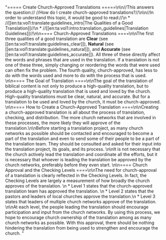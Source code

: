 "===== Create Church-Approved Translations =====\n\n//This answers the question:// //How do I create church-approved translations?//\n\n//In order to understand this topic, it would be good to read://\n  * //[[en:ta:vol1:translate:guidelines_intro|The Qualities of a Good Translation]]//\n  * //[[en:ta:vol1:intro:translation_guidelines|Translation Guidelines]]//\n\n==== Church-Approved Translations ====\n\nThe first three qualities of a good translation are **Clear** (see [[en:ta:vol1:translate:guidelines_clear]]), **Natural** (see [[en:ta:vol1:translate:guidelines_natural]]), and **Accurate** (see [[en:ta:vol1:translate:guidelines_accurate]]). All three of these directly affect the words and phrases that are used in the translation. If a translation is not one of these three, simply changing or reordering the words that were used can often fix the problem. The fourth quality, church-approved, has less to do with the words used and more to do with the process that is used. \n\n==== The Goal of Translation ====\n\nThe goal of the translation of biblical content is not only to produce a high-quality translation, but to produce a high-quality translation that is used and loved by the church. High-quality translations must be clear, natural, and accurate. But for a translation to be used and loved by the church, it must be church-approved. \n\n==== How to Create a Church-Approved Translation ====\n\nCreating a church-approved translation is all about the process of translation, checking, and distribution. The more church networks that are involved in these processes, the more likely they will approve of the translation.\n\nBefore starting a translation project, as many church networks as possible should be contacted and encouraged to become a part of the translation and even to send some of their people to be a part of the translation team. They should be consulted and asked for their input into the translation project, its goals, and its process. \n\nIt is not necessary that the church actively lead the translation and coordinate all the efforts, but it is necessary that whoever is leading the translation be approved by the church networks, preferably before they even start. \n\n==== Church Approval and the Checking Levels ====\n\nThe need for church-approval of a translation is clearly reflected in the Checking Levels. In fact, the Checking Levels are largely a measurement of how broadly the church approves of the translation. \n  * Level 1 states that the church-approved translation team has approved the translation. \n  * Level 2 states that the pastors and leaders of local churches approve the translation.\n  * Level 3 states that leaders of multiple church networks approve of the translation. \n\nAt each level, the people leading the translation should encourage participation and input from the church networks. By using this process, we hope to encourage church ownership of the translation among as many church networks as possible. With this approval, there should be nothing hindering the translation from being used to strengthen and encourage the church. "
